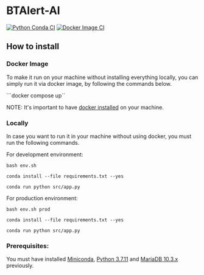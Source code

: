 # BTAlert-AI

[![Python Conda CI](https://github.com/BureauTech/BTAlert-AI/actions/workflows/python-conda.yml/badge.svg)](https://github.com/BureauTech/BTAlert-AI/actions/workflows/python-conda.yml)
[![Docker Image CI](https://github.com/BureauTech/BTAlert-AI/actions/workflows/docker-image.yml/badge.svg)](https://github.com/BureauTech/BTAlert-AI/actions/workflows/docker-image.yml)

## How to install

### Docker Image

To make it run on your machine without installing everything locally, you can simply run it via docker image, by following the commands below.

```docker compose up``

NOTE: It's important to have [docker installed](https://docs.docker.com/engine/install/) on your machine.

### Locally

In case you want to run it in your machine without using docker, you must run the following commands.

For development environment:

```bash env.sh```

```conda install --file requirements.txt --yes```

```conda run python src/app.py```

For production environment:

```bash env.sh prod```

```conda install --file requirements.txt --yes```

```conda run python src/app.py```

### Prerequisites:

You must have installed [Miniconda](https://docs.conda.io/en/latest/miniconda.html), [Python 3.7.11](https://www.python.org/downloads/release/python-3711/) and [MariaDB 10.3.x](https://mariadb.org/download/?t=mariadb&p=mariadb&r=10.3.34) previously.
